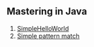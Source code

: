 ## Mastering in Java
1. [SimpleHelloWorld](/src/SimpleHelloWorld.java)
2. [Simple pattern match](/src/patternsearch/Problem1.java)